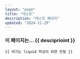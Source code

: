 ```yaml
---
layout: "page"
title: "테스트"
description: "테스트 페이지"
updated: "2024-11-29"
---
```


### 이 페이지는... {{ desciprioint }}

```plaintext
{{ 여기는 liquid 파싱이 되면 안됨 }}
```
